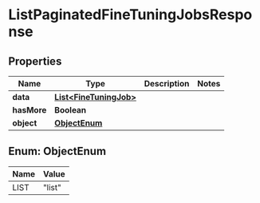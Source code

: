# ListPaginatedFineTuningJobsResponse

## Properties
Name | Type | Description | Notes
------------ | ------------- | ------------- | -------------
**data** | [**List&lt;FineTuningJob&gt;**](FineTuningJob.md) |  | 
**hasMore** | **Boolean** |  | 
**object** | [**ObjectEnum**](#ObjectEnum) |  | 

<a name="ObjectEnum"></a>
## Enum: ObjectEnum
Name | Value
---- | -----
LIST | &quot;list&quot;
